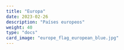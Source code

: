 ```yaml
---
title: "Europa"
date: 2023-02-26
description: "Países europeos"
weight: 40
type: "docs"
card_image: "europe_flag_european_blue.jpg"
---
```

